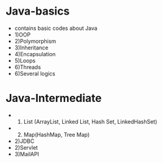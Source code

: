 # Java-basics
* contains basic codes about Java
* 1)OOP
* 2)Polymorphism
* 3)Inheritance
* 4)Encapsulation
* 5)Loops
* 6)Threads
* 6)Several logics 
# Java-Intermediate
* 1) List (ArrayList, Linked List, Hash Set, LinkedHashSet)
* 2) Map(HashMap, Tree Map)
* 2)JDBC
* 2)Servlet 
* 3)MailAPI
